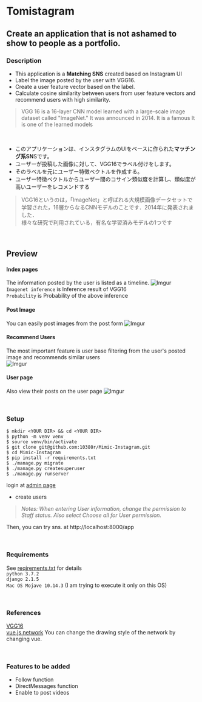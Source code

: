 # Tomistagram

## Create an application that is not ashamed to show to people as a portfolio.

### Description
- This application is a **Matching SNS** created based on Instagram UI
- Label the image posted by the user with VGG16.  
- Create a user feature vector based on the label.  
- Calculate cosine similarity between users from user feature vectors and recommend users with high similarity.  
> VGG 16 is a 16-layer CNN model learned with a large-scale image dataset called "ImageNet." It was announced in 2014. It is a famous It is one of the learned models  

<br>

- このアプリケーションは、インスタグラムのUIをベースに作られた**マッチング系SN**Sです。  
- ユーザーが投稿した画像に対して、VGG16でラベル付けをします。  
- そのラベルを元にユーザー特徴ベクトルを作成する。
- ユーザー特徴ベクトルからユーザー間のコサイン類似度を計算し、類似度が高いユーザーをレコメンドする  
 > VGG16というのは，「ImageNet」と呼ばれる大規模画像データセットで学習された，16層からなるCNNモデルのことです．2014年に発表されました．  
 > 様々な研究で利用されている，有名な学習済みモデルの1つです

<br>

## Preview
  #### Index pages
  The information posted by the user is listed as a timeline.
  ![Imgur](https://i.imgur.com/yrTnLXI.gif)  
  `Imagenet inference` is Inference result of VGG16  
  `Probability` is Probability of the above inference  
  
  #### Post Image
  You can easily post images from the post form
  ![Imgur](https://i.imgur.com/DVe92po.gif)  
  
  #### Recommend Users
  The most important feature is user base filtering from the user's posted image and recommends similar users  
  ![Imgur](https://i.imgur.com/b7sowfW.png)  
  
  #### User page
  Also view their posts on the user page
  ![Imgur](https://i.imgur.com/a6e9nGa.png)

<br>

### Setup
`$ mkdir <YOUR DIR> && cd <YOUR DIR>`  
`$ python -m venv venv`  
`$ source venv/bin/activate`  
`$ git clone git@github.com:10380r/Mimic-Instagram.git`  
`$ cd Mimic-Instagram`  
`$ pip install -r requirements.txt`  
`$ ./manage.py migrate`  
`$ ./manage.py createsuperuser`  
`$ ./manage.py runserver`  

login at [admin page](http://localhost:8000/admin)
  - create users
  > _Notes: When entering User information, change the permission to Staff status. Also select Choose all for User permission._

Then, you can try sns. at http://localhost:8000/app

<br>

### Requirements
See [reqirements.txt](https://github.com/10380r/Mimic-Instagram/blob/master/requirements.txt) for details  
`python 3.7.2`  
`django 2.1.5`  
`Mac OS Mojave 10.14.3` (I am trying to execute it only on this OS)  

<br>

### References
[VGG16](https://keras.io/ja/applications/#vgg1://keras.io/ja/applications/#vgg16)  
[vue.js network](http://visjs.org/docs/network/) You can change the drawing style of the network by changing vue.

<br>

### Features to be added
- Follow function
- DirectMessages function
- Enable to post videos
